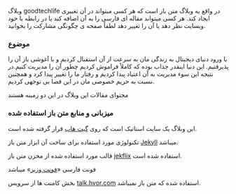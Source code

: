 وبلاگ goodtechlife در واقع یه وبلاگ متن باز است که هر کسی میتواند در آن تغییری ایجاد کند. هر کسی میتواند مقاله ای فارسی
را به آن اضافه کند یا در رابطه با خود وبسایت نظر دهد یا آن را تغییر دهد
لطفاً صفحه ی چگونگی مشارکت را بخوانید.

### موضوع
با ورود دنیای دیجیتال به زندگی مان به سرعت از آن استقبال کردیم و با آغوشی باز آن را پذیرفتیم. این دنیا اینقدر جذاب
بوده که کاملاً فراموش کردیم چطور آن را مدیریت کنیم.در نتیجه این سوء مدیریت به آن اعتیاد پیدا کردیم و رفتار ما را تغییر پیدا کرد و همچنین نسبت به حریم خصوصی مان در این فضا بی توجهی کردیم.

محتوای مقالات این وبلاگ در این دو زمینه هستند

### میزبانی و منابع متن باز استفاده شده

این وبلاگ یک سایت استاتیک است که روی [گیت هاب](https://github.com/goodtechlife) قرار گرفته شده است.

تکنولوژی مورد استفاده برای ساخت آن ابزار متن باز [Jekyll](https://jekyllrb.com/) میباشد.

قالب مورد استفاده شده از مخزن متن باز [jekflix](https://github.com/thiagorossener/jekflix-template) استفاده شده است.

فونت فارسی «[فونت وزیر](https://github.com/rastikerdar/vazir-font)» میباشد

بخش کامنت ها از سرویس [talk.hvor.com](https://talk.hyvor.com/) استفاده شده که متن باز نمیباشد.